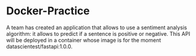# Docker-Practice
A team has created an application that allows to use a sentiment analysis algorithm: it allows to predict if a sentence is positive or negative. This API will be deployed in a container whose image is for the moment datascientest/fastapi:1.0.0. 
